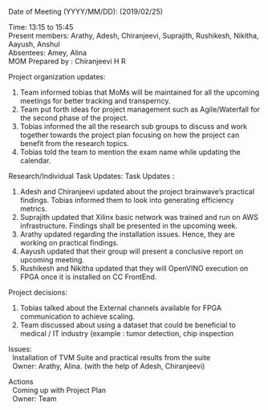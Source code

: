   Date of Meeting (YYYY/MM/DD):  (2019/02/25)<br/>
  
  Time: 13:15 to 15:45 <br/>
  Present members: Arathy, Adesh, Chiranjeevi, Suprajith, Rushikesh, Nikitha, Aayush, Anshul<br/>
  Absentees: Amey, Alina <br/>
  MOM Prepared by : Chiranjeevi H R 
  
  Project organization updates:<br/>  
  1) Team informed tobias that MoMs will be maintained for all the upcoming meetings for better tracking and transperncy.<br/>
  2) Team put forth ideas for project management such as Agile/Waterfall for the second phase of the project.<br/>
  3) Tobias informed the all the research sub groups to discuss and work together towards the project plan focusing on how the project can benefit from the research topics.<br/>
  4) Tobias told the team to mention the exam name while updating the calendar. <br/>
  
  
  Research/Individual Task Updates: Task Updates :<br/>
  1) Adesh and Chiranjeevi updated about the project brainwave’s practical findings. Tobias informed them to look into generating efficiency metrics.<br/>
  2) Suprajith updated that Xilinx basic network was trained and run on AWS infrastructure. Findings shall be presented in the upcoming week.<br/>
  3) Arathy updated regarding the installation issues. Hence, they are working on practical findings.<br/>
  4) Aayush updated that their group will present a conclusive report on upcoming meeting.<br/>
  5) Rushikesh and Nikitha updated that they will OpenVINO execution on FPGA once it is installed on CC FrontEnd.<br/> 
  
  
  Project decisions: <br/> 
  1) Tobias talked about the External channels available for FPGA communication to achieve scaling.  <br/> 
  2) Team discussed about using a dataset that could be beneficial to medical / IT industry (example : tumor detection, chip inspection <br/> 
  
  Issues:  <br/> 
  &nbsp;&nbsp;Installation of TVM Suite and practical results from the suite <br/>
  &nbsp;&nbsp;Owner: Arathy, Alina. (with the help of Adesh, Chiranjeevi) <br/>
  
  Actions  <br/> 
  &nbsp;&nbsp;Coming up with Project Plan  <br/>
  &nbsp;&nbsp;Owner: Team <br/>
  
  
  
